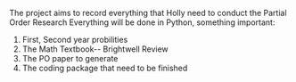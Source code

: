 The project aims to record everything that Holly need to conduct the Partial Order Research 
Everything will be done in Python, something important:
1. First, Second year probilities
2. The Math Textbook-- Brightwell Review
3. The PO paper to generate
4. The coding package that need to be finished 
